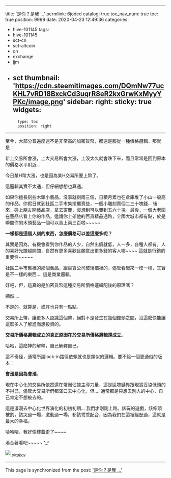 
---
title: '是你？是我 ...'
permlink: 6jodcd
catalog: true
toc_nav_num: true
toc: true
position: 9999
date: 2020-04-23 12:49:36
categories:
- hive-101145
tags:
- hive-101145
- sct-cn
- sct-altcoin
- cn
- exchange
- jjm
- sct
thumbnail: 'https://cdn.steemitimages.com/DQmNw77ucKHL7vRD18BxckCd3uqrR8eR2kxGrwKxMyyYPKc/image.png'
sidebar:
    right:
        sticky: true
widgets:
    -
        type: toc
        position: right
---


至今，大部分普遍度還不是非常高的加密貨幣，都還是服從一種價格邏輯，那就是：

新上交易所會漲，上大交易所會大漲，上沒太久就會跌下來，而且常常是回到原本的價格水平附近...

今日某H幣大漲，也是因為某H交易所要上幣了。

這邏輯其實不太通，但仔細想想也算通。

如果你擅長刻些木頭小藝品，沒事就刻兩三個，日積月累也在倉庫堆了小山一般高的作品。你假日就到社區二手市集擺攤賣些，一個小雕刻賣個二三十塊錢... 後來，碰上朋友開藝品店，拿去寄賣，沒想到可以賣到五六十塊。最後，一個大老闆在藝品店看上你的作品，邀請你上架他的百貨精品通路，全國大城市都有點，於是瞬間你的木頭藝品一個可以賣上兩三百啦~~~~~

**一樣都是這個人刻的東西，怎麼價格可以差這麼多呢？**

其實是因為，有機會看到你作品的人少，自然出價就低，人一多，各種人都有，人的喜好光譜越開闊，自然有更多喜歡且願意出更多錢的客人哪~~~~ 這就是行銷的重要性~~~~~

社區二手市集裡的那個藝品，跟百貨公司玻璃櫃裡的，儘管看起來一模一樣，其實是不一樣的東西.... 這是商業邏輯。

好吧，但，這真的是加密貨幣這種交易所價格邏輯配後的原理嗎？

顯然....

不是的。就算是，或許也只有一點點。

交易所上幣，讓更多人認識這個幣，絕對不是發生在幾個鐘頭之間，沒這麼快能讓這麼多人了解進而想投資的。

**交易所價格邏輯成立的真正原因在於交易所價格邏輯還成立**。

哈哈，這麼神的解釋，自己解釋自己。

這不奇怪，通常所謂lock-in路徑依賴就也是類似的邏輯。要不給一個更通俗的版本：

**會漲是因為會漲**。

現在中心化的交易所依然還在幣圈佔據主導力量，這是區塊鏈界跟現實妥協低頭的不得已，儘管大交易所們都滿口去中心化，但.... 通常都是只想去別人的中心，自己肯定不想被去的。

這是漫漫去中心化世界演化的初初初期... 我們才剛剛上路。該玩的遊戲，該伸頭被割，該哭過一場，激動過一場，都該乖乖配合，因為我們在這裡經歷過，這就是最大的幸福。

哈哈哈，我好像樓蓋歪了~~~~

湊合著看吧~~~~~ ^_^

![](https://cdn.steemitimages.com/DQmNw77ucKHL7vRD18BxckCd3uqrR8eR2kxGrwKxMyyYPKc/image.png)
<sub>*pixabay*</sub>

- - -

This page is synchronized from the post: ['是你？是我 ...'](https://steemit.com/@deanliu/6jodcd)
